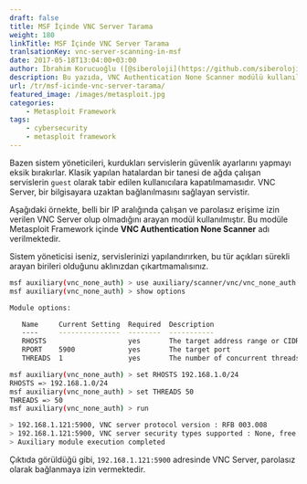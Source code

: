 ```yaml
---
draft: false
title: MSF İçinde VNC Server Tarama
weight: 180
linkTitle: MSF İçinde VNC Server Tarama
tranlsationKey: vnc-server-scanning-in-msf
date: 2017-05-18T13:04:00+03:00
author: İbrahim Korucuoğlu ([@siberoloji](https://github.com/siberoloji))
description: Bu yazıda, VNC Authentication None Scanner modülü kullanılarak VNC Server tarama işlemi anlatılmıştır.
url: /tr/msf-icinde-vnc-server-tarama/
featured_image: /images/metasploit.jpg
categories:
    - Metasploit Framework
tags:
    - cybersecurity
    - metasploit framework
---
```

Bazen sistem yöneticileri, kurdukları servislerin güvenlik ayarlarını yapmayı eksik bırakırlar. Klasik yapılan hatalardan bir tanesi de ağda çalışan servislerin `guest` olarak tabir edilen kullanıcılara kapatılmamasıdır. VNC Server, bir bilgisayara uzaktan bağlanılmasını sağlayan servistir.

Aşağıdaki örnekte, belli bir IP aralığında çalışan ve parolasız erişime izin verilen VNC Server olup olmadığını arayan modül kullanılmıştır. Bu modüle Metasploit Framework içinde **VNC Authentication None Scanner** adı verilmektedir.

Sistem yöneticisi iseniz, servislerinizi yapılandırırken, bu tür açıkları sürekli arayan birileri olduğunu aklınızdan çıkartmamalısınız.

```bash
msf auxiliary(vnc_none_auth) > use auxiliary/scanner/vnc/vnc_none_auth
msf auxiliary(vnc_none_auth) > show options

Module options:

   Name     Current Setting  Required  Description
   ----     ---------------  --------  -----------
   RHOSTS                    yes       The target address range or CIDR identifier
   RPORT    5900             yes       The target port
   THREADS  1                yes       The number of concurrent threads

msf auxiliary(vnc_none_auth) > set RHOSTS 192.168.1.0/24
RHOSTS => 192.168.1.0/24
msf auxiliary(vnc_none_auth) > set THREADS 50
THREADS => 50
msf auxiliary(vnc_none_auth) > run

> 192.168.1.121:5900, VNC server protocol version : RFB 003.008
> 192.168.1.121:5900, VNC server security types supported : None, free access!
> Auxiliary module execution completed
```

Çıktıda görüldüğü gibi, `192.168.1.121:5900` adresinde VNC Server, parolasız olarak bağlanmaya izin vermektedir.
